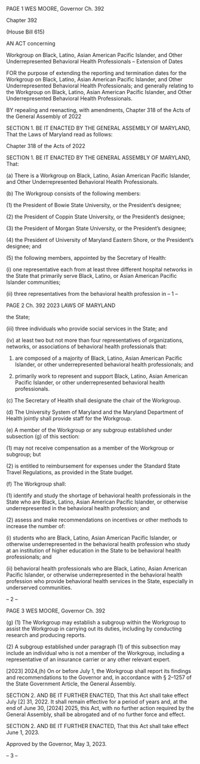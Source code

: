PAGE 1
WES MOORE, Governor Ch. 392

Chapter 392

(House Bill 615)

AN ACT concerning

Workgroup on Black, Latino, Asian American Pacific Islander, and Other
Underrepresented Behavioral Health Professionals – Extension of Dates

FOR the purpose of extending the reporting and termination dates for the Workgroup on
Black, Latino, Asian American Pacific Islander, and Other Underrepresented
Behavioral Health Professionals; and generally relating to the Workgroup on Black,
Latino, Asian American Pacific Islander, and Other Underrepresented Behavioral
Health Professionals.

BY repealing and reenacting, with amendments,
Chapter 318 of the Acts of the General Assembly of 2022

SECTION 1. BE IT ENACTED BY THE GENERAL ASSEMBLY OF MARYLAND,
That the Laws of Maryland read as follows:

Chapter 318 of the Acts of 2022

SECTION 1. BE IT ENACTED BY THE GENERAL ASSEMBLY OF MARYLAND,
That:

(a) There is a Workgroup on Black, Latino, Asian American Pacific Islander, and
Other Underrepresented Behavioral Health Professionals.

(b) The Workgroup consists of the following members:

(1) the President of Bowie State University, or the President’s designee;

(2) the President of Coppin State University, or the President’s designee;

(3) the President of Morgan State University, or the President’s designee;

(4) the President of University of Maryland Eastern Shore, or the
President’s designee; and

(5) the following members, appointed by the Secretary of Health:

(i) one representative each from at least three different hospital
networks in the State that primarily serve Black, Latino, or Asian American Pacific
Islander communities;

(ii) three representatives from the behavioral health profession in
– 1 –

PAGE 2
Ch. 392 2023 LAWS OF MARYLAND

the State;

(iii) three individuals who provide social services in the State; and

(iv) at least two but not more than four representatives of
organizations, networks, or associations of behavioral health professionals that:

1. are composed of a majority of Black, Latino, Asian
American Pacific Islander, or other underrepresented behavioral health professionals; and

2. primarily work to represent and support Black, Latino,
Asian American Pacific Islander, or other underrepresented behavioral health
professionals.

(c) The Secretary of Health shall designate the chair of the Workgroup.

(d) The University System of Maryland and the Maryland Department of Health
jointly shall provide staff for the Workgroup.

(e) A member of the Workgroup or any subgroup established under subsection (g)
of this section:

(1) may not receive compensation as a member of the Workgroup or
subgroup; but

(2) is entitled to reimbursement for expenses under the Standard State
Travel Regulations, as provided in the State budget.

(f) The Workgroup shall:

(1) identify and study the shortage of behavioral health professionals in
the State who are Black, Latino, Asian American Pacific Islander, or otherwise
underrepresented in the behavioral health profession; and

(2) assess and make recommendations on incentives or other methods to
increase the number of:

(i) students who are Black, Latino, Asian American Pacific Islander,
or otherwise underrepresented in the behavioral health profession who study at an
institution of higher education in the State to be behavioral health professionals; and

(ii) behavioral health professionals who are Black, Latino, Asian
American Pacific Islander, or otherwise underrepresented in the behavioral health
profession who provide behavioral health services in the State, especially in underserved
communities.

– 2 –

PAGE 3
WES MOORE, Governor Ch. 392

(g) (1) The Workgroup may establish a subgroup within the Workgroup to
assist the Workgroup in carrying out its duties, including by conducting research and
producing reports.

(2) A subgroup established under paragraph (1) of this subsection may
include an individual who is not a member of the Workgroup, including a representative of
an insurance carrier or any other relevant expert.

[2023] 2024,(h) On or before July 1, the Workgroup shall report its findings
and recommendations to the Governor and, in accordance with § 2–1257 of the State
Government Article, the General Assembly.

SECTION 2. AND BE IT FURTHER ENACTED, That this Act shall take effect July
[2] 31, 2022. It shall remain effective for a period of years and, at the end of June 30,
[2024] 2025, this Act, with no further action required by the General Assembly, shall be
abrogated and of no further force and effect.

SECTION 2. AND BE IT FURTHER ENACTED, That this Act shall take effect June
1, 2023.

Approved by the Governor, May 3, 2023.

– 3 –